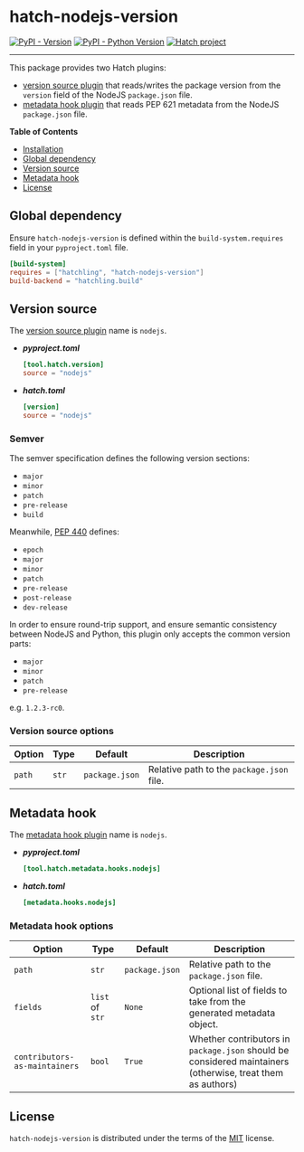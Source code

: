# hatch-nodejs-version

[![PyPI - Version](https://img.shields.io/pypi/v/hatch-nodejs-version.svg)](https://pypi.org/project/hatch-nodejs-version)
[![PyPI - Python Version](https://img.shields.io/pypi/pyversions/hatch-nodejs-version.svg)](https://pypi.org/project/hatch-nodejs-version)
[![Hatch project](https://img.shields.io/badge/%F0%9F%A5%9A-Hatch-4051b5.svg)](https://github.com/pypa/hatch)

-----
This package provides two Hatch plugins:
- [version source plugin](https://hatch.pypa.io/latest/plugins/version-source/) that reads/writes the package version from the `version` field of the NodeJS `package.json` file.
- [metadata hook plugin](https://hatch.pypa.io/latest/plugins/metadata-hook/) that reads PEP 621 metadata from the NodeJS `package.json` file.


**Table of Contents**

- [Installation](#installation)
- [Global dependency](#global-dependency)
- [Version source](#version-source)
- [Metadata hook](#metadata-hook)
- [License](#license)

## Global dependency

Ensure `hatch-nodejs-version` is defined within the `build-system.requires` field in your `pyproject.toml` file.

```toml
[build-system]
requires = ["hatchling", "hatch-nodejs-version"]
build-backend = "hatchling.build"
```

## Version source

The [version source plugin](https://hatch.pypa.io/latest/plugins/version-source/) name is `nodejs`.

- ***pyproject.toml***

    ```toml
    [tool.hatch.version]
    source = "nodejs"
    ```

- ***hatch.toml***

    ```toml
    [version]
    source = "nodejs"
    ```
  
### Semver

The semver specification defines the following version sections:
- `major`
- `minor`
- `patch`
- `pre-release`
- `build`

Meanwhile, [PEP 440](https://peps.python.org/pep-0440/#version-scheme) defines:
- `epoch`
- `major`
- `minor`
- `patch`
- `pre-release`
- `post-release`
- `dev-release`

In order to ensure round-trip support, and ensure semantic consistency between NodeJS and Python, this plugin only accepts the common version parts:
- `major`
- `minor`
- `patch`
- `pre-release`

e.g. `1.2.3-rc0`.  

### Version source options

| Option        | Type | Default       | Description                                |
|---------------| --- |---------------|--------------------------------------------|
| `path`        | `str` | `package.json` | Relative path to the `package.json` file. |


## Metadata hook

The [metadata hook plugin](https://hatch.pypa.io/dev/plugins/metadata-hook/reference/) name is `nodejs`.

- ***pyproject.toml***

    ```toml
    [tool.hatch.metadata.hooks.nodejs]
    ```

- ***hatch.toml***

    ```toml
    [metadata.hooks.nodejs]
    ```

### Metadata hook options

| Option                        | Type            | Default        | Description                                                                                                |
|-------------------------------|-----------------|----------------|------------------------------------------------------------------------------------------------------------|
| `path`                        | `str`           | `package.json` | Relative path to the `package.json` file.                                                                  |
| `fields`                      | `list` of `str` | `None`         | Optional list of fields to take from the generated metadata object.                                        |
| `contributors-as-maintainers` | `bool`          | `True`         | Whether contributors in `package.json` should be considered maintainers (otherwise, treat them as authors) |


## License

`hatch-nodejs-version` is distributed under the terms of the [MIT](https://spdx.org/licenses/MIT.html) license.
